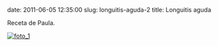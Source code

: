 date: 2011-06-05 12:35:00
slug: longuitis-aguda-2
title: Longuitis aguda

    

Receta de Paula.

[![foto_1][1]][1]

  

[1]: file:///Users/jjdenis/jjdenis.github.com/static/2011-06-05-longuitis-aguda-2_foto1.png
